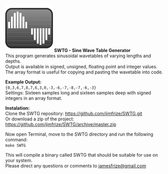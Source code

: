 <img src="https://github.com/jimfrize/SWTG/blob/master/SWTG.png" width="150" height="150">
<b>SWTG - Sine Wave Table Generator</b><br/>
This program generates sinusoidal wavetables of varying lengths and depths.<br/>
Output is available in signed, unsigned, floating point and integer values.<br/>
The array format is useful for copying and pasting the wavetable into code.<br/>

<b>Example Output:</b><br/>
<code>{0,3,6,7,8,7,6,3,0,-3,-6,-7,-8,-7,-6,-3}</code><br/>
Settings: Sixteen samples long and sixteen samples deep with signed integers in an array format.

<b>Instalation:</b><br/>
Clone the SWTG repository: https://github.com/jimfrize/SWTG.git<br/>
Or download a zip of the project: https://github.com/jimfrize/SWTG/archive/master.zip

Now open Terminal, move to the SWTG directory and run the following command:<br/>
<code>make SWTG</code>

This will compile a binary called SWTG that should be suitable for use on your system.<br/>
Please direct any questions or comments to jamesfrize@gmail.com
